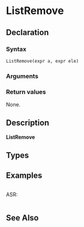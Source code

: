# ListRemove

## Declaration

### Syntax

```fortran
ListRemove(expr a, expr ele)
```

### Arguments

### Return values

None.

## Description

**ListRemove**

## Types


## Examples

```fortran
```

ASR:

```fortran
```

## See Also
